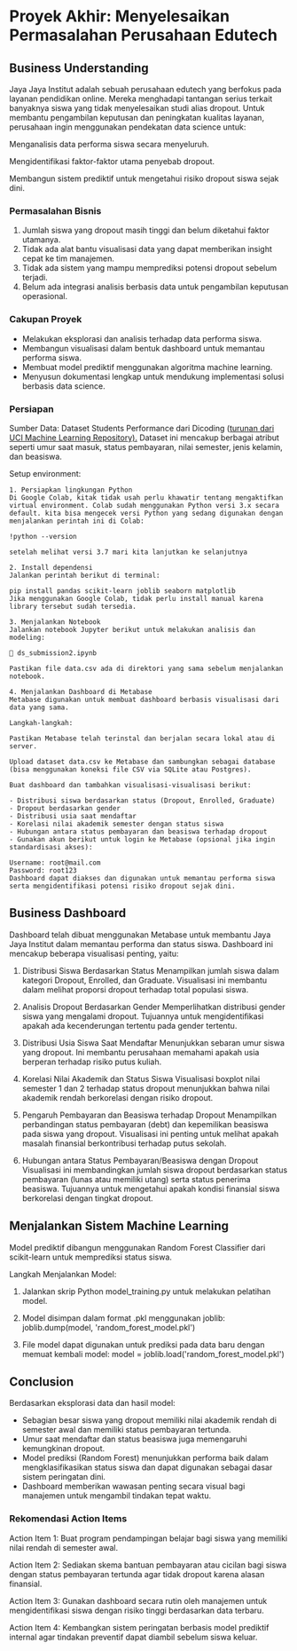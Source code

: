 # Proyek Akhir: Menyelesaikan Permasalahan Perusahaan Edutech

## Business Understanding
Jaya Jaya Institut adalah sebuah perusahaan edutech yang berfokus pada layanan pendidikan online. Mereka menghadapi tantangan serius terkait banyaknya siswa yang tidak menyelesaikan studi alias dropout. Untuk membantu pengambilan keputusan dan peningkatan kualitas layanan, perusahaan ingin menggunakan pendekatan data science untuk:

Menganalisis data performa siswa secara menyeluruh.

Mengidentifikasi faktor-faktor utama penyebab dropout.

Membangun sistem prediktif untuk mengetahui risiko dropout siswa sejak dini.

### Permasalahan Bisnis
1. Jumlah siswa yang dropout masih tinggi dan belum diketahui faktor utamanya.
2. Tidak ada alat bantu visualisasi data yang dapat memberikan insight cepat ke tim manajemen.
3. Tidak ada sistem yang mampu memprediksi potensi dropout sebelum terjadi.
4. Belum ada integrasi analisis berbasis data untuk pengambilan keputusan operasional.

### Cakupan Proyek
- Melakukan eksplorasi dan analisis terhadap data performa siswa.
- Membangun visualisasi dalam bentuk dashboard untuk memantau performa siswa.
- Membuat model prediktif menggunakan algoritma machine learning.
- Menyusun dokumentasi lengkap untuk mendukung implementasi solusi berbasis data science.

### Persiapan

Sumber Data: Dataset Students Performance dari Dicoding ([turunan dari UCI Machine Learning Repository).](https://github.com/dicodingacademy/dicoding_dataset/blob/main/students_performance/README.md)
Dataset ini mencakup berbagai atribut seperti umur saat masuk, status pembayaran, nilai semester, jenis kelamin, dan beasiswa.

Setup environment:
```
1. Persiapkan lingkungan Python
Di Google Colab, kitak tidak usah perlu khawatir tentang mengaktifkan virtual environment. Colab sudah menggunakan Python versi 3.x secara default. kita bisa mengecek versi Python yang sedang digunakan dengan menjalankan perintah ini di Colab:

!python --version

setelah melihat versi 3.7 mari kita lanjutkan ke selanjutnya

2. Install dependensi
Jalankan perintah berikut di terminal:

pip install pandas scikit-learn joblib seaborn matplotlib
Jika menggunakan Google Colab, tidak perlu install manual karena library tersebut sudah tersedia.

3. Menjalankan Notebook
Jalankan notebook Jupyter berikut untuk melakukan analisis dan modeling:

📄 ds_submission2.ipynb

Pastikan file data.csv ada di direktori yang sama sebelum menjalankan notebook.

4. Menjalankan Dashboard di Metabase
Metabase digunakan untuk membuat dashboard berbasis visualisasi dari data yang sama.

Langkah-langkah:

Pastikan Metabase telah terinstal dan berjalan secara lokal atau di server.

Upload dataset data.csv ke Metabase dan sambungkan sebagai database (bisa menggunakan koneksi file CSV via SQLite atau Postgres).

Buat dashboard dan tambahkan visualisasi-visualisasi berikut:

- Distribusi siswa berdasarkan status (Dropout, Enrolled, Graduate)
- Dropout berdasarkan gender
- Distribusi usia saat mendaftar
- Korelasi nilai akademik semester dengan status siswa
- Hubungan antara status pembayaran dan beasiswa terhadap dropout
- Gunakan akun berikut untuk login ke Metabase (opsional jika ingin standardisasi akses):

Username: root@mail.com
Password: root123
Dashboard dapat diakses dan digunakan untuk memantau performa siswa serta mengidentifikasi potensi risiko dropout sejak dini.
```

## Business Dashboard
Dashboard telah dibuat menggunakan Metabase untuk membantu Jaya Jaya Institut dalam memantau performa dan status siswa. Dashboard ini mencakup beberapa visualisasi penting, yaitu:
1. Distribusi Siswa Berdasarkan Status
Menampilkan jumlah siswa dalam kategori Dropout, Enrolled, dan Graduate. Visualisasi ini membantu dalam melihat proporsi dropout terhadap total populasi siswa.

2. Analisis Dropout Berdasarkan Gender
Memperlihatkan distribusi gender siswa yang mengalami dropout. Tujuannya untuk mengidentifikasi apakah ada kecenderungan tertentu pada gender tertentu.

3. Distribusi Usia Siswa Saat Mendaftar
Menunjukkan sebaran umur siswa yang dropout. Ini membantu perusahaan memahami apakah usia berperan terhadap risiko putus kuliah.

4. Korelasi Nilai Akademik dan Status Siswa
Visualisasi boxplot nilai semester 1 dan 2 terhadap status dropout menunjukkan bahwa nilai akademik rendah berkorelasi dengan risiko dropout.

5. Pengaruh Pembayaran dan Beasiswa terhadap Dropout
Menampilkan perbandingan status pembayaran (debt) dan kepemilikan beasiswa pada siswa yang dropout. Visualisasi ini penting untuk melihat apakah masalah finansial berkontribusi terhadap putus sekolah.

6. Hubungan antara Status Pembayaran/Beasiswa dengan Dropout
Visualisasi ini membandingkan jumlah siswa dropout berdasarkan status pembayaran (lunas atau memiliki utang) serta status penerima beasiswa. Tujuannya untuk mengetahui apakah kondisi finansial siswa berkorelasi dengan tingkat dropout.


## Menjalankan Sistem Machine Learning
Model prediktif dibangun menggunakan Random Forest Classifier dari scikit-learn untuk memprediksi status siswa.

Langkah Menjalankan Model:
1. Jalankan skrip Python model_training.py untuk melakukan pelatihan model.
2. Model disimpan dalam format .pkl menggunakan joblib:
joblib.dump(model, 'random_forest_model.pkl')

3. File model dapat digunakan untuk prediksi pada data baru dengan memuat kembali model:
model = joblib.load('random_forest_model.pkl')

## Conclusion
Berdasarkan eksplorasi data dan hasil model:
- Sebagian besar siswa yang dropout memiliki nilai akademik rendah di semester awal dan memiliki status pembayaran tertunda.
- Umur saat mendaftar dan status beasiswa juga memengaruhi kemungkinan dropout.
- Model prediksi (Random Forest) menunjukkan performa baik dalam mengklasifikasikan status siswa dan dapat digunakan sebagai dasar sistem peringatan dini.
- Dashboard memberikan wawasan penting secara visual bagi manajemen untuk mengambil tindakan tepat waktu.

### Rekomendasi Action Items
Action Item 1:
Buat program pendampingan belajar bagi siswa yang memiliki nilai rendah di semester awal.

Action Item 2:
Sediakan skema bantuan pembayaran atau cicilan bagi siswa dengan status pembayaran tertunda agar tidak dropout karena alasan finansial.

Action Item 3:
Gunakan dashboard secara rutin oleh manajemen untuk mengidentifikasi siswa dengan risiko tinggi berdasarkan data terbaru.

Action Item 4:
Kembangkan sistem peringatan berbasis model prediktif internal agar tindakan preventif dapat diambil sebelum siswa keluar.
